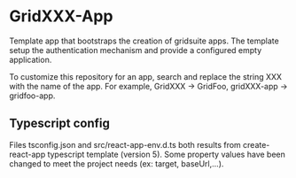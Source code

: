 # GridXXX-App

Template app that bootstraps the creation of gridsuite apps.
The template setup the authentication mechanism and provide a configured empty application.

To customize this repository for an app, search and replace the string XXX with the name of the app. For example, GridXXX -> GridFoo, gridXXX-app -> gridfoo-app.

## Typescript config

Files tsconfig.json and src/react-app-env.d.ts both results from create-react-app typescript template (version 5).
Some property values have been changed to meet the project needs (ex: target, baseUrl,...).
